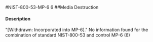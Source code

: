 #NIST-800-53-MP-6 6
##Media Destruction
#### Description
"[Withdrawn: Incorporated into MP-6]."
No information found for the combination of standard NIST-800-53 and control MP-6 (6)
